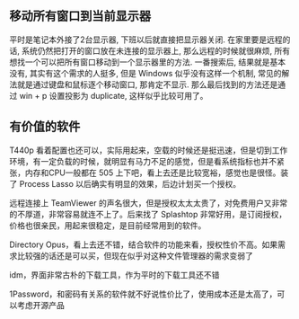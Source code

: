 
移动所有窗口到当前显示器
----
平时是笔记本外接了2台显示器, 下班以后就直接把显示器关闭. 在家里要是远程的话, 系统仍然把打开的窗口放在未连接的显示器上, 那么远程的时候就很麻烦, 所有想找一个可以把所有窗口移动到一个显示器里的方法. 一番搜索后, 结果就是基本没有, 其实有这个需求的人挺多, 但是 Windows 似乎没有这样一个机制, 常见的解法就是通过键盘和鼠标逐个移动窗口, 那肯定不显示. 那么最后找到的方法还是通过 win + p 设置投影为 duplicate, 这样似乎比较可用了。

有价值的软件
----
T440p 看着配置也还可以，实际用起来，空载的时候还是挺迅速，但是切到工作环境，有一定负载的时候，就明显有马力不足的感觉，但是看系统指标也并不紧张，内存和CPU一般都在 505 上下吧，看上去还是比较宽裕，感觉也是很怪。装了 Process Lasso 以后确实有明显的效果，后边计划买一个授权。

远程连接上 TeamViewer 的声名很大，但是授权太太太贵了，对免费用户又非常的不厚道，非常容易就连不上了。后来找了 Splashtop 非常好用，是订阅授权，价格也很亲民，用起来很稳定，是目前经常用到的软件。

Directory Opus，看上去还不错，结合软件的功能来看，授权性价不高。如果需求比较强的话还是可以买，但现在似乎对这种文件管理器的需求变弱了

idm，界面非常古朴的下载工具，作为平时的下载工具还不错

1Password，和密码有关系的软件就不好说性价比了，使用成本还是太高了，可以考虑开源产品


